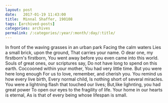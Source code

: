 ```yaml
---
layout: post
date:	2017-01-19 11:43:00
title:  Minnal Shaffer, 190108
tags: [archived-posts]
categories: archives
permalink: /:categories/:year/:month/:day/:title/
---
```

In front of the waving grasses in an urban park
Facing the calm waters
Lies a small brick, upon the ground,
That carries your name.
O dear one, my firstborn's firstborn,
You went away before you even came into this world.
Souls of great ones, our scriptures say,
Do not have long to spend on this earth.
Coccooned within your mother,
You had very little time.
But you were here long enough
For us to love, remember, and cherish you.
You remind us how every live birth,
Every normal child,
Is nothing short of several miracles.
You were a lightning flash that touched our lives;
But,like lighnting, you had great power
To open our eyes to the fragility of life.
Your home in our hearts is eternal,
As is that of every being whose lifespan is small.
